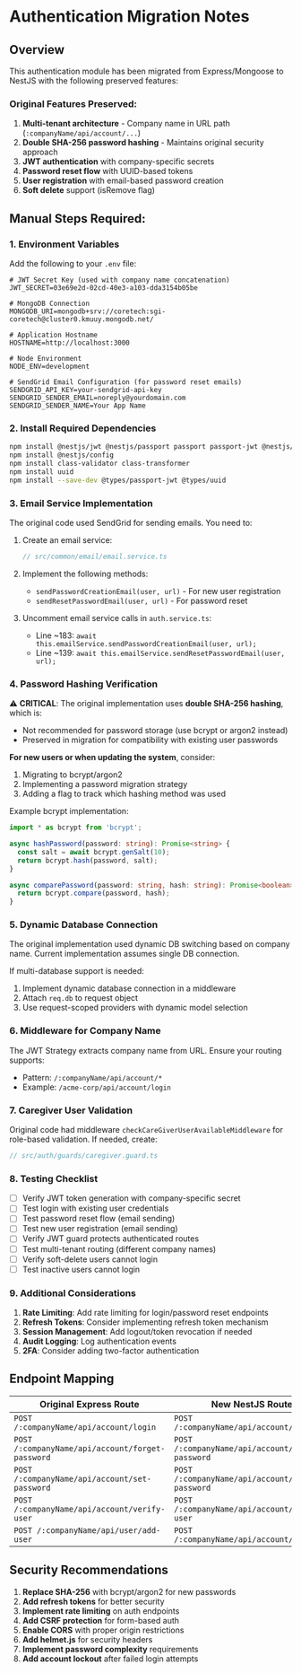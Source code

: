 # Authentication Migration Notes

## Overview
This authentication module has been migrated from Express/Mongoose to NestJS with the following preserved features:

### Original Features Preserved:
1. **Multi-tenant architecture** - Company name in URL path (`:companyName/api/account/...`)
2. **Double SHA-256 password hashing** - Maintains original security approach
3. **JWT authentication** with company-specific secrets
4. **Password reset flow** with UUID-based tokens
5. **User registration** with email-based password creation
6. **Soft delete** support (isRemove flag)

## Manual Steps Required:

### 1. Environment Variables
Add the following to your `.env` file:

```env
# JWT Secret Key (used with company name concatenation)
JWT_SECRET=03e69e2d-02cd-40e3-a103-dda3154b05be

# MongoDB Connection
MONGODB_URI=mongodb+srv://coretech:sgi-coretech@cluster0.kmuuy.mongodb.net/

# Application Hostname
HOSTNAME=http://localhost:3000

# Node Environment
NODE_ENV=development

# SendGrid Email Configuration (for password reset emails)
SENDGRID_API_KEY=your-sendgrid-api-key
SENDGRID_SENDER_EMAIL=noreply@yourdomain.com
SENDGRID_SENDER_NAME=Your App Name
```

### 2. Install Required Dependencies

```bash
npm install @nestjs/jwt @nestjs/passport passport passport-jwt @nestjs/mongoose mongoose
npm install @nestjs/config
npm install class-validator class-transformer
npm install uuid
npm install --save-dev @types/passport-jwt @types/uuid
```

### 3. Email Service Implementation

The original code used SendGrid for sending emails. You need to:

1. Create an email service:
   ```typescript
   // src/common/email/email.service.ts
   ```

2. Implement the following methods:
   - `sendPasswordCreationEmail(user, url)` - For new user registration
   - `sendResetPasswordEmail(user, url)` - For password reset

3. Uncomment email service calls in `auth.service.ts`:
   - Line ~183: `await this.emailService.sendPasswordCreationEmail(user, url);`
   - Line ~139: `await this.emailService.sendResetPasswordEmail(user, url);`

### 4. Password Hashing Verification

⚠️ **CRITICAL**: The original implementation uses **double SHA-256 hashing**, which is:
- Not recommended for password storage (use bcrypt or argon2 instead)
- Preserved in migration for compatibility with existing user passwords

**For new users or when updating the system**, consider:
1. Migrating to bcrypt/argon2
2. Implementing a password migration strategy
3. Adding a flag to track which hashing method was used

Example bcrypt implementation:
```typescript
import * as bcrypt from 'bcrypt';

async hashPassword(password: string): Promise<string> {
  const salt = await bcrypt.genSalt(10);
  return bcrypt.hash(password, salt);
}

async comparePassword(password: string, hash: string): Promise<boolean> {
  return bcrypt.compare(password, hash);
}
```

### 5. Dynamic Database Connection

The original implementation used dynamic DB switching based on company name. Current implementation assumes single DB connection.

If multi-database support is needed:
1. Implement dynamic database connection in a middleware
2. Attach `req.db` to request object
3. Use request-scoped providers with dynamic model selection

### 6. Middleware for Company Name

The JWT Strategy extracts company name from URL. Ensure your routing supports:
- Pattern: `/:companyName/api/account/*`
- Example: `/acme-corp/api/account/login`

### 7. Caregiver User Validation

Original code had middleware `checkCareGiverUserAvailableMiddleware` for role-based validation.
If needed, create:
```typescript
// src/auth/guards/caregiver.guard.ts
```

### 8. Testing Checklist

- [ ] Verify JWT token generation with company-specific secret
- [ ] Test login with existing user credentials
- [ ] Test password reset flow (email sending)
- [ ] Test new user registration (email sending)
- [ ] Verify JWT guard protects authenticated routes
- [ ] Test multi-tenant routing (different company names)
- [ ] Verify soft-delete users cannot login
- [ ] Test inactive users cannot login

### 9. Additional Considerations

1. **Rate Limiting**: Add rate limiting for login/password reset endpoints
2. **Refresh Tokens**: Consider implementing refresh token mechanism
3. **Session Management**: Add logout/token revocation if needed
4. **Audit Logging**: Log authentication events
5. **2FA**: Consider adding two-factor authentication

## Endpoint Mapping

| Original Express Route | New NestJS Route |
|------------------------|------------------|
| `POST /:companyName/api/account/login` | `POST /:companyName/api/account/login` |
| `POST /:companyName/api/account/forget-password` | `POST /:companyName/api/account/forget-password` |
| `POST /:companyName/api/account/set-password` | `POST /:companyName/api/account/set-password` |
| `POST /:companyName/api/account/verify-user` | `POST /:companyName/api/account/verify-user` |
| `POST /:companyName/api/user/add-user` | `POST /:companyName/api/account/register` |

## Security Recommendations

1. **Replace SHA-256** with bcrypt/argon2 for new passwords
2. **Add refresh tokens** for better security
3. **Implement rate limiting** on auth endpoints
4. **Add CSRF protection** for form-based auth
5. **Enable CORS** with proper origin restrictions
6. **Add helmet.js** for security headers
7. **Implement password complexity** requirements
8. **Add account lockout** after failed login attempts
